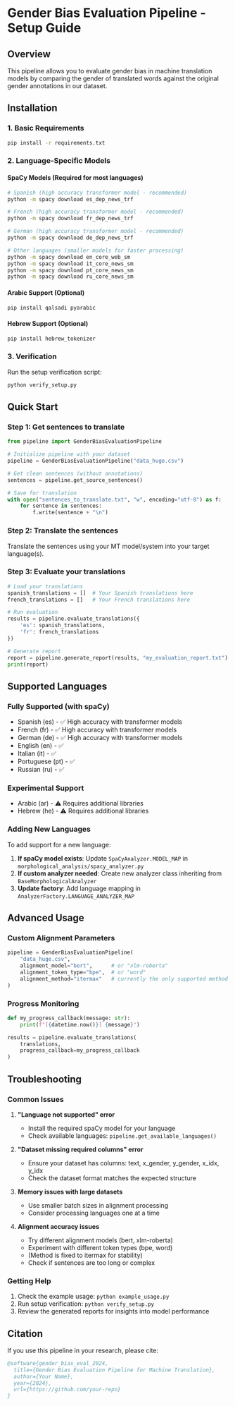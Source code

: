 # Gender Bias Evaluation Pipeline - Setup Guide

## Overview
This pipeline allows you to evaluate gender bias in machine translation models by comparing the gender of translated words against the original gender annotations in our dataset.

## Installation

### 1. Basic Requirements
```bash
pip install -r requirements.txt
```

### 2. Language-Specific Models

#### SpaCy Models (Required for most languages)
```bash
# Spanish (high accuracy transformer model - recommended)
python -m spacy download es_dep_news_trf

# French (high accuracy transformer model - recommended)  
python -m spacy download fr_dep_news_trf

# German (high accuracy transformer model - recommended)
python -m spacy download de_dep_news_trf

# Other languages (smaller models for faster processing)
python -m spacy download en_core_web_sm
python -m spacy download it_core_news_sm
python -m spacy download pt_core_news_sm
python -m spacy download ru_core_news_sm
```

#### Arabic Support (Optional)
```bash
pip install qalsadi pyarabic
```

#### Hebrew Support (Optional)
```bash
pip install hebrew_tokenizer
```

### 3. Verification
Run the setup verification script:
```bash
python verify_setup.py
```

## Quick Start

### Step 1: Get sentences to translate
```python
from pipeline import GenderBiasEvaluationPipeline

# Initialize pipeline with your dataset
pipeline = GenderBiasEvaluationPipeline("data_huge.csv")

# Get clean sentences (without annotations)
sentences = pipeline.get_source_sentences()

# Save for translation
with open("sentences_to_translate.txt", "w", encoding="utf-8") as f:
    for sentence in sentences:
        f.write(sentence + "\n")
```

### Step 2: Translate the sentences
Translate the sentences using your MT model/system into your target language(s).

### Step 3: Evaluate your translations
```python
# Load your translations
spanish_translations = []  # Your Spanish translations here
french_translations = []   # Your French translations here

# Run evaluation
results = pipeline.evaluate_translations({
    'es': spanish_translations,
    'fr': french_translations
})

# Generate report
report = pipeline.generate_report(results, "my_evaluation_report.txt")
print(report)
```

## Supported Languages

### Fully Supported (with spaCy)
- Spanish (es) - ✅ High accuracy with transformer models
- French (fr) - ✅ High accuracy with transformer models  
- German (de) - ✅ High accuracy with transformer models
- English (en) - ✅ 
- Italian (it) - ✅
- Portuguese (pt) - ✅
- Russian (ru) - ✅

### Experimental Support
- Arabic (ar) - ⚠️ Requires additional libraries
- Hebrew (he) - ⚠️ Requires additional libraries

### Adding New Languages
To add support for a new language:

1. **If spaCy model exists**: Update `SpaCyAnalyzer.MODEL_MAP` in `morphological_analysis/spacy_analyzer.py`
2. **If custom analyzer needed**: Create new analyzer class inheriting from `BaseMorphologicalAnalyzer`
3. **Update factory**: Add language mapping in `AnalyzerFactory.LANGUAGE_ANALYZER_MAP`

## Advanced Usage

### Custom Alignment Parameters
```python
pipeline = GenderBiasEvaluationPipeline(
    "data_huge.csv",
    alignment_model="bert",      # or "xlm-roberta"
    alignment_token_type="bpe",  # or "word"
    alignment_method="itermax"   # currently the only supported method
)
```

### Progress Monitoring
```python
def my_progress_callback(message: str):
    print(f"[{datetime.now()}] {message}")

results = pipeline.evaluate_translations(
    translations,
    progress_callback=my_progress_callback
)
```

## Troubleshooting

### Common Issues

1. **"Language not supported" error**
   - Install the required spaCy model for your language
   - Check available languages: `pipeline.get_available_languages()`

2. **"Dataset missing required columns" error**
   - Ensure your dataset has columns: text, x_gender, y_gender, x_idx, y_idx
   - Check the dataset format matches the expected structure

3. **Memory issues with large datasets**
   - Use smaller batch sizes in alignment processing
   - Consider processing languages one at a time

4. **Alignment accuracy issues**
    - Try different alignment models (bert, xlm-roberta)
    - Experiment with different token types (bpe, word)
    - (Method is fixed to itermax for stability)
    - Check if sentences are too long or complex

### Getting Help

1. Check the example usage: `python example_usage.py`
2. Run setup verification: `python verify_setup.py` 
3. Review the generated reports for insights into model performance

## Citation

If you use this pipeline in your research, please cite:
```bibtex
@software{gender_bias_eval_2024,
  title={Gender Bias Evaluation Pipeline for Machine Translation},
  author={Your Name},
  year={2024},
  url={https://github.com/your-repo}
}
```
